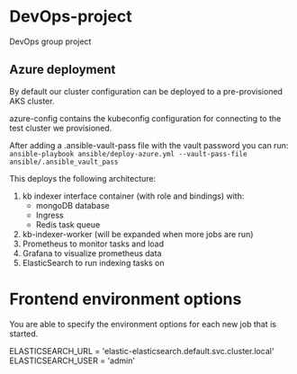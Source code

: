 # DevOps-project
DevOps group project

## Azure deployment

By default our cluster configuration can be deployed to a pre-provisioned AKS cluster.

azure-config contains the kubeconfig configuration for connecting to the test cluster we provisioned.

After adding a .ansible-vault-pass file with the vault password you can run:
`ansible-playbook ansible/deploy-azure.yml --vault-pass-file ansible/.ansible_vault_pass`

This deploys the following architecture:
1. kb indexer interface container (with role and bindings)
    with:
    - mongoDB database
    - Ingress
    - Redis task queue
2. kb-indexer-worker (will be expanded when more jobs are run)
2. Prometheus to monitor tasks and load
3. Grafana to visualize prometheus data
4. ElasticSearch to run indexing tasks on


# Frontend environment options

You are able to specify the environment options for each new job that is started.

ELASTICSEARCH_URL = 'elastic-elasticsearch.default.svc.cluster.local'
ELASTICSEARCH_USER = 'admin'

